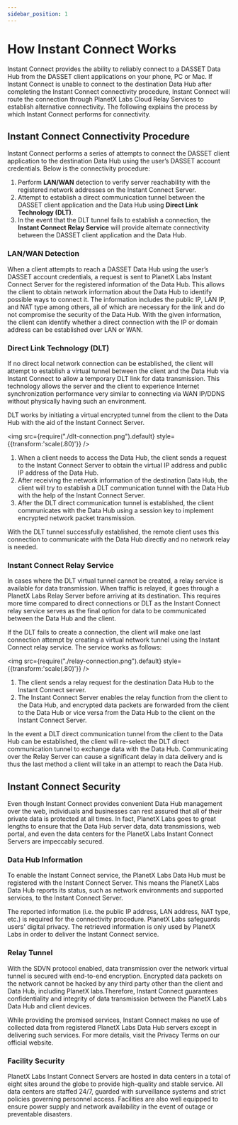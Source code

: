 ```yaml
---
sidebar_position: 1
---
```


# How Instant Connect Works

Instant Connect provides the ability to reliably connect to a DASSET Data Hub from the DASSET client applications on your phone, PC or Mac.  If Instant Connect is unable to connect to the destination Data Hub after completing the Instant Connect connectivity procedure, Instant Connect will route the connection through PlanetX Labs Cloud Relay Services to establish alternative connectivity.  The following explains the process by which Instant Connect performs for connectivity. 

## Instant Connect Connectivity Procedure
Instant Connect performs a series of attempts to connect the DASSET client application to the destination Data Hub using the user’s DASSET account credentials. Below is the connectivity procedure:

1.	Perform **LAN/WAN** detection to verify server reachability with the registered network addresses on the Instant Connect Server.
2.	Attempt to establish a direct communication tunnel between the DASSET client application and the Data Hub using **Direct Link Technology (DLT)**.
3.	In the event that the DLT tunnel fails to establish a connection, the **Instant Connect Relay Service** will provide alternate connectivity between the DASSET client application and the Data Hub.

### LAN/WAN Detection
When a client attempts to reach a DASSET Data Hub using the user’s DASSET account credentials, a request is sent to PlanetX Labs Instant Connect Server for the registered information of the Data Hub. This allows the client to obtain network information about the Data Hub to identify possible ways to connect it. The information includes the public IP, LAN IP, and NAT type among others, all of which are necessary for the link and do not compromise the security of the Data Hub. With the given information, the client can identify whether a direct connection with the IP or domain address can be established over LAN or WAN.

### Direct Link Technology (DLT)
If no direct local network connection can be established, the client will attempt to establish a virtual tunnel between the client and the Data Hub via Instant Connect to allow a temporary DLT link for data transmission. This technology allows the server and the client to experience Internet synchronization performance very similar to connecting via WAN IP/DDNS without physically having such an environment.

DLT works by initiating a virtual encrypted tunnel from the client to the Data Hub with the aid of the Instant Connect Server.

<img src={require("./dlt-connection.png").default} style={{transform:'scale(.80)'}} />

1.	When a client needs to access the Data Hub, the client sends a request to the Instant Connect Server to obtain the virtual IP address and public IP address of the Data Hub.
2.	After receiving the network information of the destination Data Hub, the client will try to establish a DLT communication tunnel with the Data Hub with the help of the Instant Connect Server.
3.	After the DLT direct communication tunnel is established, the client communicates with the Data Hub using a session key to implement encrypted network packet transmission. 

With the DLT tunnel successfully established, the remote client uses this connection to communicate with the Data Hub directly and no network relay is needed.

### Instant Connect Relay Service
In cases where the DLT virtual tunnel cannot be created, a relay service is available for data transmission. When traffic is relayed, it goes through a PlanetX Labs Relay Server before arriving at its destination. This requires more time compared to direct connections or DLT as the Instant Connect relay service serves as the final option for data to be communicated between the Data Hub and the client.

If the DLT fails to create a connection, the client will make one last connection attempt by creating a virtual network tunnel using the Instant Connect relay service. The service works as follows:

<img src={require("./relay-connection.png").default} style={{transform:'scale(.80)'}} />

1.	The client sends a relay request for the destination Data Hub to the Instant Connect server.
2.	The Instant Connect Server enables the relay function from the client to the Data Hub, and encrypted data packets are forwarded from the client to the Data Hub or vice versa from the Data Hub to the client on the Instant Connect Server.

In the event a DLT direct communication tunnel from the client to the Data Hub can be established, the client will re-select the DLT direct communication tunnel to exchange data with the Data Hub.  Communicating over the Relay Server can cause a significant delay in data delivery and is thus the last method a client will take in an attempt to reach the Data Hub.

## Instant Connect Security
Even though Instant Connect provides convenient Data Hub management over the web, individuals and businesses can rest assured that all of their private data is protected at all times. In fact, PlanetX Labs goes to great lengths to ensure that the Data Hub server data, data transmissions, web portal, and even the data centers for the PlanetX Labs Instant Connect Servers are impeccably secured.

### Data Hub Information
To enable the Instant Connect service, the PlanetX Labs Data Hub must be registered with the Instant Connect Server. This means the PlanetX Labs Data Hub reports its status, such as network environments and supported services, to the Instant Connect Server.

The reported information (i.e. the public IP address, LAN address, NAT type, etc.) is required for the connectivity procedure. PlanetX Labs safeguards users' digital privacy. The retrieved information is only used by PlanetX Labs in order to deliver the Instant Connect service.

### Relay Tunnel
With the SDVN protocol enabled, data transmission over the network virtual tunnel is secured with end-to-end encryption. Encrypted data packets on the network cannot be hacked by any third party other than the client and Data Hub, including PlanetX labs.Therefore, Instant Connect guarantees confidentiality and integrity of data transmission between the PlanetX Labs Data Hub and client devices.

While providing the promised services, Instant Connect makes no use of collected data from registered PlanetX Labs Data Hub servers except in delivering such services. For more details, visit the Privacy Terms on our official website.

### Facility Security
PlanetX Labs Instant Connect Servers are hosted in data centers in a total of eight sites around the globe to provide high-quality and stable service. All data centers are staffed 24/7, guarded with surveillance systems and strict policies governing personnel access. Facilities are also well equipped to ensure power supply and network availability in the event of outage or preventable disasters.